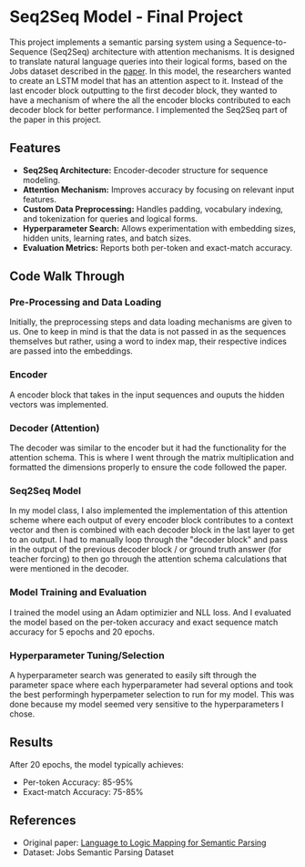 
# Seq2Seq Model - Final Project

This project implements a semantic parsing system using a Sequence-to-Sequence (Seq2Seq) architecture with attention mechanisms. It is designed to translate natural language queries into their logical forms, based on the Jobs dataset described in the [paper](https://aclanthology.org/P16-1004.pdf). In this model, the researchers wanted to create an LSTM model that has an attention aspect to it. Instead of the last encoder block outputting to the first decoder block, they wanted to have a mechanism of where the all the encoder blocks contributed to each decoder block for better performance. I implemented the Seq2Seq part of the paper in this project.


## Features

- __Seq2Seq Architecture:__ Encoder-decoder structure for sequence modeling.
- __Attention Mechanism:__ Improves accuracy by focusing on relevant input features.
- __Custom Data Preprocessing:__ Handles padding, vocabulary indexing, and tokenization for queries and logical forms.
- __Hyperparameter Search:__ Allows experimentation with embedding sizes, hidden units, learning rates, and batch sizes.
- __Evaluation Metrics:__ Reports both per-token and exact-match accuracy.


## Code Walk Through

### Pre-Processing and Data Loading
Initially, the preprocessing steps and data loading mechanisms are given to us. One to keep in mind is that the data is not passed in as the sequences themselves but rather, using a word to index map, their respective indices are passed into the embeddings.

### Encoder
A encoder block that takes in the input sequences and ouputs the hidden vectors was implemented. 

### Decoder (Attention)
The decoder was similar to the encoder but it had the functionality for the attention schema. This is where I went through the matrix multiplication and formatted the dimensions properly to ensure the code followed the paper. 

### Seq2Seq Model
In my model class, I also implemented the implementation of this attention scheme where each output of every encoder block contributes to a context vector and then is combined with each decoder block in the last layer to get to an output. I had to manually loop through the "decoder block" and pass in the output of the previous decoder block / or ground truth answer (for teacher forcing) to then go through the attention schema calculations that were mentioned in the decoder. 

### Model Training and Evaluation
I trained the model using an Adam optimizier and NLL loss. And I evaluated the model based on the per-token accuracy and exact sequence match accuracy for 5 epochs and 20 epochs.

### Hyperparameter Tuning/Selection
A hyperparameter search was generated to easily sift through the parameter space where each hyperparameter had several options and took the best performingh hyperpameter selection to run for my model. This was done because my model seemed very sensitive to the hyperparameters I chose.


## Results

After 20 epochs, the model typically achieves:

- Per-token Accuracy: 85-95%
- Exact-match Accuracy: 75-85%


## References

- Original paper: [Language to Logic Mapping for Semantic Parsing](https://aclanthology.org/P16-1004.pdf)
- Dataset: Jobs Semantic Parsing Dataset

